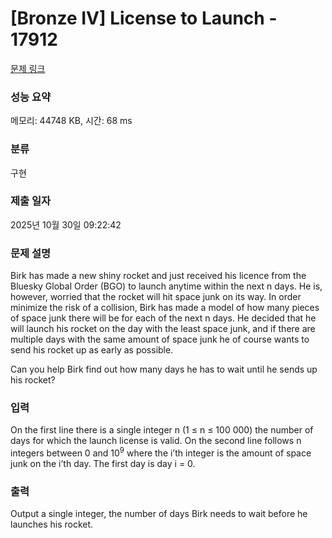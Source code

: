 # [Bronze IV] License to Launch - 17912 

[문제 링크](https://www.acmicpc.net/problem/17912) 

### 성능 요약

메모리: 44748 KB, 시간: 68 ms

### 분류

구현

### 제출 일자

2025년 10월 30일 09:22:42

### 문제 설명

<p>Birk has made a new shiny rocket and just received his licence from the Bluesky Global Order (BGO) to launch anytime within the next n days. He is, however, worried that the rocket will hit space junk on its way. In order minimize the risk of a collision, Birk has made a model of how many pieces of space junk there will be for each of the next n days. He decided that he will launch his rocket on the day with the least space junk, and if there are multiple days with the same amount of space junk he of course wants to send his rocket up as early as possible.</p>

<p>Can you help Birk find out how many days he has to wait until he sends up his rocket?</p>

### 입력 

 <p>On the first line there is a single integer n (1 ≤ n ≤ 100 000) the number of days for which the launch license is valid. On the second line follows n integers between 0 and 10<sup>9</sup> where the i’th integer is the amount of space junk on the i’th day. The first day is day i = 0.</p>

### 출력 

 <p>Output a single integer, the number of days Birk needs to wait before he launches his rocket.</p>

